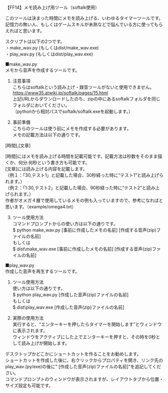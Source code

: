 ﻿【FF14】メモ読み上げ用ツール（softalk使用）  

このツールは決まった時間にメモを読み上げる、いわゆるタイマーツールです。  
記憶力の無い人、もしくはゲームスキルが未熟などで悩んでいる方に使ってもらえればと思います。  

スクリプトは以下の2つです。  
・make_wav.py (もしくはdist/make_wav.exe)  
・play_wav.py (もしくはdist/play_wav.exe)  

■make_wav.py  
メモから音声を作成するツールです。  

1. 注意事項  
  こちらはsoftalkという読み上げ・録音ツールがないと使用できません。  
  https://www35.atwiki.jp/softalk/pages/15.html  
  上記URLからダウンロードしたのち、zipの中にあるsoftalkフォルダを同じフォルダにおいてください。  
  （pythonから相対パスでsoftalk/softalk.exeを起動します。）  

2. 事前準備  
  こちらのツールは使う前にメモを作成する必要があります。  
  メモの記載方法は以下の通りです。  
  
  [時間],[文章]  
  
  [時間]にはメモを読み上げる時間を記載可能です。記載方法は秒数をそのまま描くか、何分:何秒という書き方も可能です。  
  [文章]には読み上げる内容を記載します。  
  （例１：「30,テスト1」と記載した場合、30秒経った時に“テスト1”と読み上げられます。）  
  （例２：「1:30,テスト2」と記載した場合、90秒経った時に“テスト2”と読み上げられます。）  
  作者がオメガ４層で使用しているメモの例も入っていますので、参考になればと思います。（example/omega4.txt）  

3. ツール使用方法  
  コマンドプロンプトからの使い方は以下の通りです。  
  $ python make_wav.py [事前に作成したメモの名前] [作成する音声(zip)ファイルの名前]  
  もしくは  
  $ dist\make_wav.exe [事前に作成したメモの名前] [作成する音声(zip)ファイルの名前]  


■play_wav.py  
作成した音声を再生するツールです。  

1. ツール使用方法  
  使い方は以下の通りです。  
  $ python play_wav.py [作成した音声(zip)ファイルの名前]  
  もしくは  
  $ dist\play_wav.exe [作成した音声(zip)ファイルの名前]  

2. 実際の使用方法  
  実行すると、“エンターキーを押したらタイマーを開始します”とウィンドウに表示されます。  
  ウィンドウをアクティブにした上でエンターキーを押すと、その時を0秒として読み上げが開始します。  
  
  デスクトップかどこかにショートカットを作ることをお勧めします。  
  ショートカットを作成した後に、右クリックからプロパティを開き、リンク先のplay_wav.(py/exe)の後に" [作成した音声(zip)ファイルの名前]"を追記してください。  
  コマンドプロンプトのウィンドウが表示されますが、レイアウトタブから位置・サイズ設定も可能です。  
  



